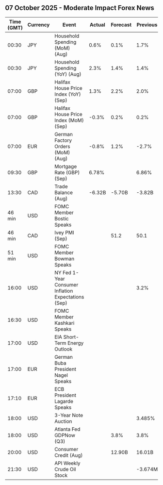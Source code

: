 ## 07 October 2025 - Moderate Impact Forex News

| Time (GMT) | Currency | Event | Actual | Forecast | Previous |
|------|----------|-------|--------|----------|----------|
| 00:30 | JPY | Household Spending (MoM) (Aug) | 0.6% | 0.1% | 1.7% |
| 00:30 | JPY | Household Spending (YoY) (Aug) | 2.3% | 1.4% | 1.4% |
| 07:00 | GBP | Halifax House Price Index (YoY) (Sep) | 1.3% | 2.2% | 2.0% |
| 07:00 | GBP | Halifax House Price Index (MoM) (Sep) | -0.3% | 0.2% | 0.2% |
| 07:00 | EUR | German Factory Orders (MoM) (Aug) | -0.8% | 1.2% | -2.7% |
| 09:30 | GBP | Mortgage Rate (GBP) (Sep) | 6.78% |  | 6.86% |
| 13:30 | CAD | Trade Balance (Aug) | -6.32B | -5.70B | -3.82B |
| 46 min | USD | FOMC Member Bostic Speaks |  |  |  |
| 46 min | CAD | Ivey PMI (Sep) |  | 51.2 | 50.1 |
| 51 min | USD | FOMC Member Bowman Speaks |  |  |  |
| 16:00 | USD | NY Fed 1-Year Consumer Inflation Expectations (Sep) |  |  | 3.2% |
| 16:30 | USD | FOMC Member Kashkari Speaks |  |  |  |
| 17:00 | USD | EIA Short-Term Energy Outlook |  |  |  |
| 17:00 | EUR | German Buba President Nagel Speaks |  |  |  |
| 17:10 | EUR | ECB President Lagarde Speaks |  |  |  |
| 18:00 | USD | 3-Year Note Auction |  |  | 3.485% |
| 18:00 | USD | Atlanta Fed GDPNow (Q3) |  | 3.8% | 3.8% |
| 20:00 | USD | Consumer Credit (Aug) |  | 12.90B | 16.01B |
| 21:30 | USD | API Weekly Crude Oil Stock |  |  | -3.674M |
